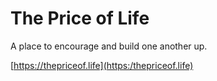# The Price of Life
A place to encourage and build one another up. 

[https://thepriceof.life](https:/thepriceof.life)




 